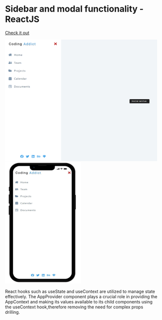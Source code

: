 # Sidebar and modal functionality - ReactJS

[Check it out](https://modal-sidebar-2022.netlify.app/)

<img src='/src/img/modal-sidebar.png' width=500 height=400> <img src='/src/img/sidebar-modal-phone.png' width=250 height=400>

React hooks such as useState and useContext are utilized to manage state effectively. The AppProvider component plays a crucial role in providing the AppContext and making its values available to its child components using the useContext hook,therefore removing the need for complex props drilling.
